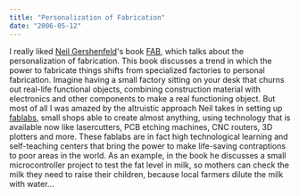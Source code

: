 ```yaml
---
title: "Personalization of Fabrication"
date: "2006-05-12"
---
```


I really liked [Neil Gershenfeld](http://web.media.mit.edu/%7Eneilg/)'s book [FAB](http://www.amazon.com/gp/product/B000BHA3RW/sr=8-1/qid=1147382464/ref=pd_bbs_1/102-1931103-0348927?%5Fencoding=UTF8), which talks about the personalization of fabrication. This book discusses a trend in which the power to fabricate things shifts from specialized factories to personal fabrication. Imagine having a small factory sitting on your desk that churns out real-life functional objects, combining construction material with electronics and other components to make a real functioning object. But most of all I was amazed by the altruistic approach Neil takes in setting up [fablabs](http://fab.cba.mit.edu/), small shops able to create almost anything, using technology that is available now like lasercutters, PCB etching machines, CNC routers, 3D plotters and more. These fablabs are in fact high technological learning and self-teaching centers that bring the power to make life-saving contraptions to poor areas in the world. As an example, in the book he discusses a small microcontroller project to test the fat level in milk, so mothers can check the milk they need to raise their children, because local farmers dilute the milk with water...
